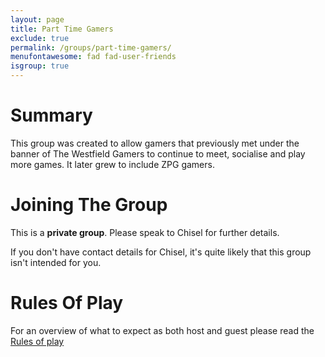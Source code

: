 ```yaml
---
layout: page
title: Part Time Gamers
exclude: true
permalink: /groups/part-time-gamers/
menufontawesome: fad fad-user-friends
isgroup: true
---
```


# Summary

This group was created to allow gamers that previously met under the banner of
The Westfield Gamers to continue to meet, socialise and play more games. It
later grew to include ZPG gamers.

# Joining The Group

This is a **private group**. Please speak to Chisel for further details.

If you don't have contact details for Chisel, it's quite likely that this group isn't intended for you.

# Rules Of Play

For an overview of what to expect as both host and guest please read the
[Rules of play<small><i class="fad fa-external-link"></i></small>](/groups/part-time-gamers/rules-of-play/)
